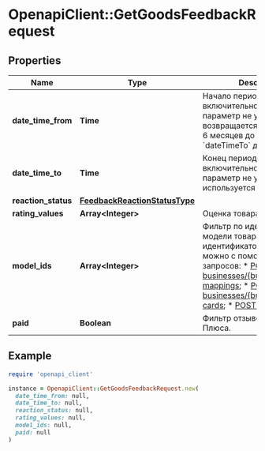 # OpenapiClient::GetGoodsFeedbackRequest

## Properties

| Name | Type | Description | Notes |
| ---- | ---- | ----------- | ----- |
| **date_time_from** | **Time** | Начало периода. Не включительно.  Если параметр не указан, возвращается информация за 6 месяцев до указанной в &#x60;dateTimeTo&#x60; даты.  | [optional] |
| **date_time_to** | **Time** | Конец периода. Не включительно.  Если параметр не указан, используется текущая дата.  | [optional] |
| **reaction_status** | [**FeedbackReactionStatusType**](FeedbackReactionStatusType.md) |  | [optional] |
| **rating_values** | **Array&lt;Integer&gt;** | Оценка товара. | [optional] |
| **model_ids** | **Array&lt;Integer&gt;** | Фильтр по идентификатору модели товара.  Получить идентификатор модели можно с помощью одного из запросов:  * [POST businesses/{businessId}/offer-mappings](../../reference/business-assortment/getOfferMappings.md);  * [POST businesses/{businessId}/offer-cards](../../reference/content/getOfferCardsContentStatus.md);  * [POST models](../../reference/models/getModels.md).  | [optional] |
| **paid** | **Boolean** | Фильтр отзывов за баллы Плюса. | [optional] |

## Example

```ruby
require 'openapi_client'

instance = OpenapiClient::GetGoodsFeedbackRequest.new(
  date_time_from: null,
  date_time_to: null,
  reaction_status: null,
  rating_values: null,
  model_ids: null,
  paid: null
)
```

